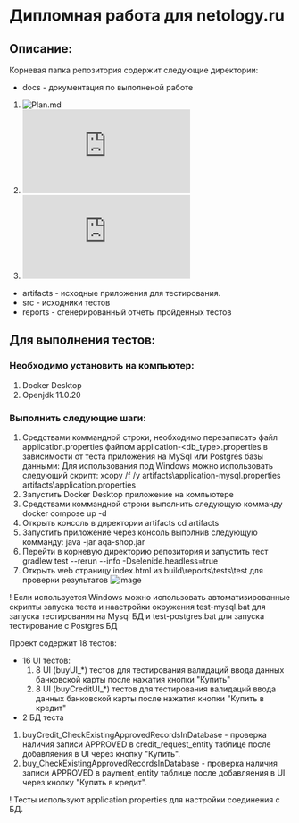 # Дипломная работа для netology.ru

## Описание:
Корневая папка репозитория содержит следующие директории: 
- docs - документация по выполненой работе
1. ![Plan.md]([https://github.com/n1ska/diploma/blob/main/docs/Plan.md])
2. ![Report.md](https://github.com/n1ska/diploma/blob/main/docs/Report.md)
3. ![Summary.md](https://github.com/n1ska/diploma/blob/main/docs/Summary.md)
- artifacts - исходные приложения для тестирования.
- src - исходники тестов
- reports - сгенерированный отчеты пройденных тестов
    
## Для выполнения тестов:

### Необходимо установить на компьютер:
  1. Docker Desktop
  2. Openjdk 11.0.20

### Выполнить следующие шаги:
  1. Средствами коммандной строки, необходимо перезаписать файл application.properties файлом application-<db_type>.properties в зависимости от теста приложения на MySql или Postgres базы данными:
  Для использования под Windows можно использовать следующий скрипт:
  xcopy /f /y artifacts\application-mysql.properties artifacts\application.properties
  2. Запустить Docker Desktop приложение на компьютере
  3. Средствами коммандной строки выполнить следующую комманду
     docker compose up -d
  4. Открыть консоль в директории artifacts
     cd artifacts
  5. Запустить приложение через консоль выполнив следующую комманду:
    java -jar aqa-shop.jar
  6. Перейти в корневую директорию репозитория и запустить тест
    gradlew test --rerun --info -Dselenide.headless=true
  7. Открыть web страницу index.html из build\reports\tests\test для проверки результатов
     ![image](https://github.com/n1ska/diploma/assets/130662674/10fd2bcf-62cd-40cb-b7da-20f5c4b81449)
   
! Если используется Windows можно использовать автоматизированные скрипты запуска теста и наастройки окружения
test-mysql.bat для запуска тестирования на Mysql БД и test-postgres.bat для запуска тестирование c Postgres БД

  Проект содержит 18 тестов:
  
- 16 UI тестов:
  1. 8 UI (buyUI_*) тестов для тестирования валидаций ввода данных банковской карты после нажатия кнопки "Купить"
  2. 8 UI (buyCreditUI_*) тестов для тестирования валидаций ввода данных банковской карты после нажатия кнопки "Купить в кредит"
 - 2 БД теста 
  1. buyCredit_CheckExistingApprovedRecordsInDatabase - проверка наличия записи APPROVED в credit_request_entity таблице после добавляения в UI через кнопку "Купить".
 2. buy_CheckExistingApprovedRecordsInDatabase - проверка наличия записи APPROVED в payment_entity таблице после добавляения в UI через кнопку "Купить в кредит".

! Тесты используют application.properties для настройки соединения с БД.
